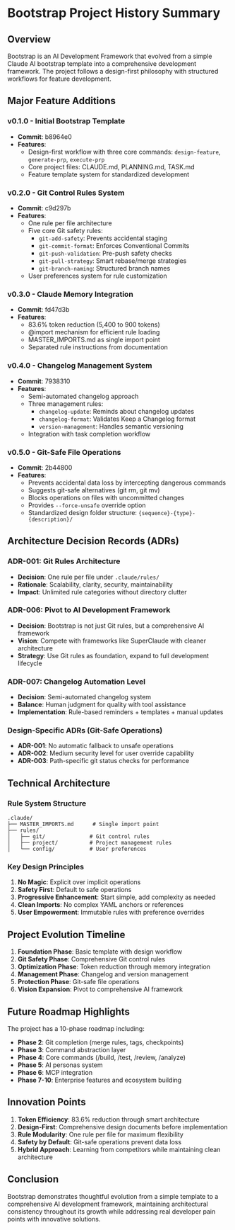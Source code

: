 # Bootstrap Project History Summary

## Overview

Bootstrap is an AI Development Framework that evolved from a simple Claude AI bootstrap template into a comprehensive development framework. The project follows a design-first philosophy with structured workflows for feature development.

## Major Feature Additions

### v0.1.0 - Initial Bootstrap Template
- **Commit**: b8964e0
- **Features**:
  - Design-first workflow with three core commands: `design-feature`, `generate-prp`, `execute-prp`
  - Core project files: CLAUDE.md, PLANNING.md, TASK.md
  - Feature template system for standardized development

### v0.2.0 - Git Control Rules System
- **Commit**: c9d297b
- **Features**:
  - One rule per file architecture
  - Five core Git safety rules:
    - `git-add-safety`: Prevents accidental staging
    - `git-commit-format`: Enforces Conventional Commits
    - `git-push-validation`: Pre-push safety checks
    - `git-pull-strategy`: Smart rebase/merge strategies
    - `git-branch-naming`: Structured branch names
  - User preferences system for rule customization

### v0.3.0 - Claude Memory Integration
- **Commit**: fd47d3b
- **Features**:
  - 83.6% token reduction (5,400 to 900 tokens)
  - @import mechanism for efficient rule loading
  - MASTER_IMPORTS.md as single import point
  - Separated rule instructions from documentation

### v0.4.0 - Changelog Management System
- **Commit**: 7938310
- **Features**:
  - Semi-automated changelog approach
  - Three management rules:
    - `changelog-update`: Reminds about changelog updates
    - `changelog-format`: Validates Keep a Changelog format
    - `version-management`: Handles semantic versioning
  - Integration with task completion workflow

### v0.5.0 - Git-Safe File Operations
- **Commit**: 2b44800
- **Features**:
  - Prevents accidental data loss by intercepting dangerous commands
  - Suggests git-safe alternatives (git rm, git mv)
  - Blocks operations on files with uncommitted changes
  - Provides `--force-unsafe` override option
  - Standardized design folder structure: `{sequence}-{type}-{description}/`

## Architecture Decision Records (ADRs)

### ADR-001: Git Rules Architecture
- **Decision**: One rule per file under `.claude/rules/`
- **Rationale**: Scalability, clarity, security, maintainability
- **Impact**: Unlimited rule categories without directory clutter

### ADR-006: Pivot to AI Development Framework
- **Decision**: Bootstrap is not just Git rules, but a comprehensive AI framework
- **Vision**: Compete with frameworks like SuperClaude with cleaner architecture
- **Strategy**: Use Git rules as foundation, expand to full development lifecycle

### ADR-007: Changelog Automation Level
- **Decision**: Semi-automated changelog system
- **Balance**: Human judgment for quality with tool assistance
- **Implementation**: Rule-based reminders + templates + manual updates

### Design-Specific ADRs (Git-Safe Operations)
- **ADR-001**: No automatic fallback to unsafe operations
- **ADR-002**: Medium security level for user override capability
- **ADR-003**: Path-specific git status checks for performance

## Technical Architecture

### Rule System Structure
```
.claude/
├── MASTER_IMPORTS.md      # Single import point
├── rules/
│   ├── git/              # Git control rules
│   ├── project/          # Project management rules
│   └── config/           # User preferences
```

### Key Design Principles
1. **No Magic**: Explicit over implicit operations
2. **Safety First**: Default to safe operations
3. **Progressive Enhancement**: Start simple, add complexity as needed
4. **Clean Imports**: No complex YAML anchors or references
5. **User Empowerment**: Immutable rules with preference overrides

## Project Evolution Timeline

1. **Foundation Phase**: Basic template with design workflow
2. **Git Safety Phase**: Comprehensive Git control rules
3. **Optimization Phase**: Token reduction through memory integration
4. **Management Phase**: Changelog and version management
5. **Protection Phase**: Git-safe file operations
6. **Vision Expansion**: Pivot to comprehensive AI framework

## Future Roadmap Highlights

The project has a 10-phase roadmap including:
- **Phase 2**: Git completion (merge rules, tags, checkpoints)
- **Phase 3**: Command abstraction layer
- **Phase 4**: Core commands (/build, /test, /review, /analyze)
- **Phase 5**: AI personas system
- **Phase 6**: MCP integration
- **Phase 7-10**: Enterprise features and ecosystem building

## Innovation Points

1. **Token Efficiency**: 83.6% reduction through smart architecture
2. **Design-First**: Comprehensive design documents before implementation
3. **Rule Modularity**: One rule per file for maximum flexibility
4. **Safety by Default**: Git-safe operations prevent data loss
5. **Hybrid Approach**: Learning from competitors while maintaining clean architecture

## Conclusion

Bootstrap demonstrates thoughtful evolution from a simple template to a comprehensive AI development framework, maintaining architectural consistency throughout its growth while addressing real developer pain points with innovative solutions.